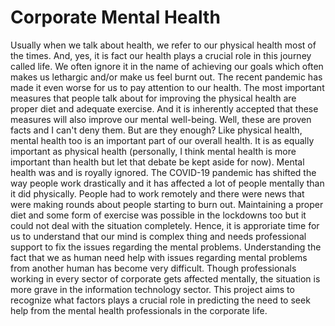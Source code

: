 Corporate Mental Health
============================

Usually when we talk about health, we refer to our physical health most of the times. And, yes, it is fact our health plays a crucial role in this journey called life. We often ignore it in the name of achieving our goals which often makes us lethargic and/or make us feel burnt out. The recent pandemic has made it even worse for us to pay attention to our health. The most important measures that people talk about for improving the physical health are proper diet and adequate exercise. And it is inherently accepted that these measures will also improve our mental well-being. Well, these are proven facts and I can't deny them. But are they enough?
Like physical health, mental health too is an important part of our overall health. It is as equally important as physical health (personally, I think mental health is more important than health but let that debate be kept aside for now). Mental health was and is royally ignored. The COVID-19 pandemic has shifted the way people work drastically and it has affected a lot of people mentally than it did physically. People had to work remotely and there were news that were making rounds about people starting to burn out. Maintaining a proper diet and some form of exercise was possible in the lockdowns too but it could not deal with the situation completely. Hence, it is approriate time for us to understand that our mind is complex thing and needs professional support to fix the issues regarding the mental problems. Understanding the fact that we as human need help with issues regarding mental problems from another human has become very difficult. Though professionals working in every sector of corporate gets affected mentally, the situation is more grave in the information technology sector.
This project aims to recognize what factors plays a crucial role in predicting the need to seek help from the mental health professionals in the corporate life. 
